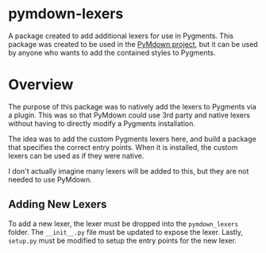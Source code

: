 pymdown-lexers
==================

A package created to add additional lexers for use in Pygments.  This package was created to be used in the [PyMdown project](https://github.com/facelessuser/PyMdown), but it can be used by anyone who wants to add the contained styles to Pygments.

# Overview
The purpose of this package was to natively add the lexers to Pygments via a plugin.  This was so that PyMdown could use 3rd party and native lexers without having to directly modify a Pygments installation.

The idea was to add the custom Pygments lexers here, and build a package that specifies the correct entry points.  When it is installed, the custom lexers can be used as if they were native.

I don't actually imagine many lexers will be added to this, but they are not needed to use PyMdown.

## Adding New Lexers
To add a new lexer, the lexer must be dropped into the `pymdown_lexers` folder.  The `__init__.py` file must be updated to expose the lexer.  Lastly, `setup.py` must be modified to setup the entry points for the new lexer.